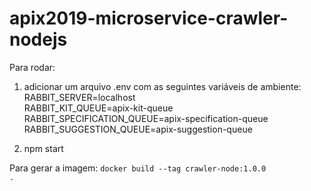 # apix2019-microservice-crawler-nodejs

Para rodar:

1. adicionar um arquivo .env com as seguintes variáveis de ambiente: 
</br>RABBIT_SERVER=localhost
</br>RABBIT_KIT_QUEUE=apix-kit-queue
</br>RABBIT_SPECIFICATION_QUEUE=apix-specification-queue
</br>RABBIT_SUGGESTION_QUEUE=apix-suggestion-queue

2. npm start

Para gerar a imagem:
<code>docker build --tag crawler-node:1.0.0 .</code>
